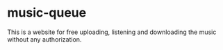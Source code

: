 # music-queue
This is a website for free uploading, listening and downloading the music without any authorization.
